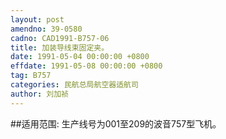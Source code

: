 ```yaml
---
layout: post
amendno: 39-0580
cadno: CAD1991-B757-06
title: 加装导线束固定夹。
date: 1991-05-04 00:00:00 +0800
effdate: 1991-05-08 00:00:00 +0800
tag: B757
categories: 民航总局航空器适航司
author: 刘加祯
---
```


##适用范围:
生产线号为001至209的波音757型飞机。

